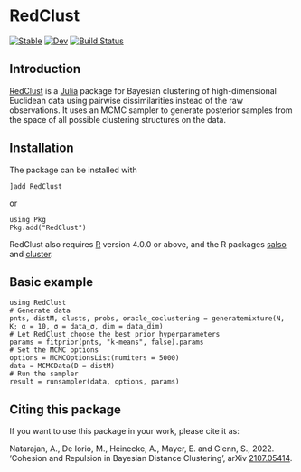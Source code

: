# RedClust

[![Stable](https://img.shields.io/badge/docs-stable-blue.svg)](https://abhinavnatarajan.github.io/RedClust.jl/stable/)
[![Dev](https://img.shields.io/badge/docs-dev-blue.svg)](https://abhinavnatarajan.github.io/RedClust.jl/dev/)
[![Build Status](https://github.com/abhinavnatarajan/RedClust.jl/actions/workflows/CI.yml/badge.svg?branch=main)](https://github.com/abhinavnatarajan/RedClust.jl/actions/workflows/CI.yml?query=branch%3Amain)

## Introduction

[RedClust](https://github.com/abhinavnatarajan/RedClust.jl) is a [Julia](https://julialang.org/) package for Bayesian clustering of high-dimensional Euclidean data using pairwise dissimilarities instead of the raw observations. It uses an MCMC sampler to generate posterior samples from the space of all possible clustering structures on the data. 

## Installation
The package can be installed with 

	]add RedClust
or

	using Pkg
	Pkg.add("RedClust")
RedClust also requires [R](https://www.r-project.org/) version 4.0.0 or above, and the R packages [salso](https://CRAN.R-project.org/package=salso) and [cluster](https://cran.r-project.org/package=cluster). 

## Basic example

	using RedClust
	# Generate data
	pnts, distM, clusts, probs, oracle_coclustering = generatemixture(N, K; α = 10, σ = data_σ, dim = data_dim)
	# Let RedClust choose the best prior hyperparameters
	params = fitprior(pnts, "k-means", false).params
	# Set the MCMC options
	options = MCMCOptionsList(numiters = 5000)
	data = MCMCData(D = distM)
	# Run the sampler
	result = runsampler(data, options, params)

## Citing this package
If you want to use this package in your work, please cite it as:

Natarajan, A., De Iorio, M., Heinecke, A., Mayer, E. and Glenn, S., 2022. ‘Cohesion and Repulsion in Bayesian Distance Clustering’, arXiv [2107.05414](https://arxiv.org/abs/2107.05414).
